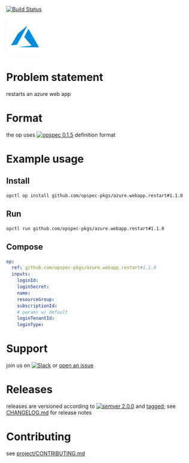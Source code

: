 [![Build Status](https://travis-ci.org/opspec-pkgs/azure.webapp.restart.svg?branch=master)](https://travis-ci.org/opspec-pkgs/azure.webapp.restart)

<img src="icon.svg" alt="icon" height="100px">

# Problem statement

restarts an azure web app

# Format

the op uses [![opspec 0.1.5](https://img.shields.io/badge/opspec-0.1.5-brightgreen.svg?colorA=6b6b6b&colorB=fc16be)](https://opspec.io/0.1.5) definition format

# Example usage

## Install

```shell
opctl op install github.com/opspec-pkgs/azure.webapp.restart#1.1.0
```

## Run

```
opctl run github.com/opspec-pkgs/azure.webapp.restart#1.1.0
```

## Compose

```yaml
op:
  ref: github.com/opspec-pkgs/azure.webapp.restart#1.1.0
  inputs:
    loginId:
    loginSecret:
    name:
    resourceGroup:
    subscriptionId:
    # params w/ default
    loginTenantId:
    loginType:
```

# Support

join us on
[![Slack](https://opctl-slackin.herokuapp.com/badge.svg)](https://opctl-slackin.herokuapp.com/)
or
[open an issue](https://github.com/opspec-pkgs/azure.webapp.restart/issues)

# Releases

releases are versioned according to
[![semver 2.0.0](https://img.shields.io/badge/semver-2.0.0-brightgreen.svg)](http://semver.org/spec/v2.0.0.html)
and [tagged](https://git-scm.com/book/en/v2/Git-Basics-Tagging); see
[CHANGELOG.md](CHANGELOG.md) for release notes

# Contributing

see
[project/CONTRIBUTING.md](https://github.com/opspec-pkgs/project/blob/master/CONTRIBUTING.md)
